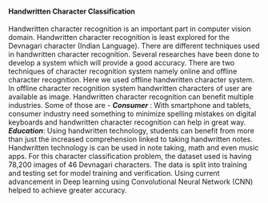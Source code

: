#### Handwritten Character Classification

Handwritten character recognition is an important part in computer vision domain. Handwritten character recognition is least explored for the Devnagari character (Indian Language). There are different techniques used in handwritten character recognition. Several researches have been done to develop a system which will provide a good accuracy. There are two techniques of character recognition system namely online and offline character recognition. Here we used offline handwritten character system. In offline character recognition system handwritten characters of user are available as image. Handwritten character recognition can benefit multiple industries. Some of those are - ***Consumer*** : With smartphone and tablets, consumer industry need something to minimize spelling mistakes on digital keyboards and handwritten character recognition can help in great way. ***Education***: Using handwritten technology, students can benefit from more than just the increased comprehension linked to taking handwritten notes. Handwritten technology is can be used in note taking, math and even music apps. For this character classification problem, the dataset used is having 78,200 images of 46 Devnagari characters. The data is split into training and testing set for model training and verification. Using current advancement in Deep learning using Convolutional Neural Network (CNN) helped to achieve greater accuracy.
